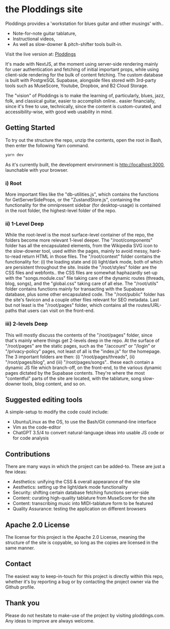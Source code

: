 # the Ploddings site

Ploddings provides a 'workstation for blues guitar and other musings' with..
- Note-for-note guitar tablature,
- Instructional videos,
- As well as slow-downer & pitch-shifter tools built-in.

Visit the live version at: [Ploddings](https://ploddings.com)

It's made with NextJS, at the moment using server-side rendering mainly for user authentication and fetching of initial important props, while using client-side rendering for the bulk of content fetching. The custom database is built with PostgreSQL Supabase, alongside files stored with 3rd-party tools such as MuseScore, Youtube, Dropbox, and B2 Cloud Storage.

The "vision" of Ploddings is to make the learning of, particularly, blues, jazz, folk, and classical guitar, easier to accomplish online.. easier financially, since it's free to use, technically, since the content is custom-curated, and accessibility-wise, with good web usability in mind.

## Getting Started

To try out the structure the repo, unzip the contents, open the root in Bash, then enter the following Yarn command.

```bash
yarn dev
```
As it's currently built, the development environment is [http://localhost:3000](http://localhost:3000), launchable with your browser.

### i) Root

More important files like the "db-utilities.js", which contains the functions for GetServerSideProps, or the "ZustandStore.js", containing the functionality for the omnipresent sidebar (for desktop-usage) is contained in the root folder, the highest-level folder of the repo.

### ii) 1-Level Deep

While the root-level is the most surface-level container of the repo, the folders become more relevant 1-level deeper. The "/root/components" folder has all the encapsulated elements, from the Wikipedia SVG icon to the slow-downer tool, used within the pages, mainly to avoid messy, hard-to-read return HTML in those files. The "/root/context" folder contains the functionality for: (i) the loading state and (ii) light/dark mode, both of which are persistent throughout the site. Inside the "/root/styles" folder are the CSS files and webfonts.. the CSS files are somewhat haphazardly set-up with the "songs.module.css" file taking care of the dynamic routes (threads, blog, songs), and the "global.css" taking care of all else. The "/root/utils" folder contains functions mainly for transacting with the Supabase database, plus some other encapsulated code. The "/root/public" folder has the site's favicon and a couple other files relevant for SEO metadata. Last but not least is the "/root/pages" folder, which contains all the routes/URL-paths that users can visit on the front-end.

### iii) 2-levels Deep

This will mostly discuss the contents of the "/root/pages" folder, since that's mainly where things get 2-levels deep in the repo. At the surface of "/root/pages" are the static pages, such as the "/account" or "/login" or "/privacy-policy" pages, not least of all is the "index.js" for the homepage. The 3 important folders are then: (i) "/root/pages/threads", (ii) "/root/pages/blog", and (iii) "/root/pages/songs".. these each contain a dynamic JS file which branch-off, on the front-end, to the various dynamic pages dictated by the Supabase contents. They're where the most "contentful" parts of the site are located, with the tablature, song slow-downer tools, blog content, and so on.

## Suggested editing tools

A simple-setup to modify the code could include:
- Ubuntu/Linux as the OS, to use the Bash/Git command-line interface
- Vim as the code-editor
- ChatGPT 3.5/4 to convert natural-language ideas into usable JS code or for code analysis

## Contributions

There are many ways in which the project can be added-to. These are just a few ideas:
- Aesthetics: unifying the CSS & overall appearance of the site
- Aesthetics: setting up the light/dark mode functionality
- Security: shifting certain database fetching functions server-side
- Content: curating high-quality tablature from MuseScore for the site
- Content: transcribing music into MIDI-tablature form to be featured
- Quality Assurance: testing the application on different browsers

## Apache 2.0 License

The license for this project is the Apache 2.0 License, meaning the structure of the site is copyable, so long as the copies are licensed in the same manner.

## Contact

The easiest way to keep-in-touch for this project is directly within this repo, whether it's by reporting a bug or by contacting the project owner via the Github profile.

## Thank you

Please do not hesitate to make-use of the project by visiting ploddings.com. Any ideas to improve are always welcome. 

